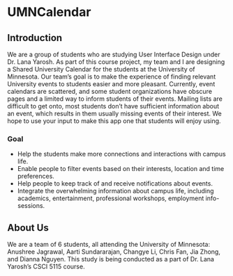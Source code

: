 # UMNCalendar

## Introduction

We are a group of students who are studying User Interface Design under Dr. Lana Yarosh. As part of this course project, my team and I are designing a Shared University Calendar for the students at the University of Minnesota. Our team’s goal is to make the experience of finding relevant University events to students easier and more pleasant. Currently, event calendars are scattered, and some student organizations have obscure pages and a limited way to inform students of their events. Mailing lists are difficult to get onto, most students don’t have sufficient information about an event, which results in them usually missing events of their interest. We hope to use your input to make this app one that students will enjoy using. 

### Goal

- Help the students make more connections and interactions with campus life.
- Enable people to filter events based on their interests, location and time preferences.
- Help people to keep track of and receive notifications about events.
- Integrate the overwhelming information about campus life, including academics, entertainment, professional workshops, employment info-sessions.

## About Us

We are a team of 6 students, all attending the University of Minnesota: Anushree Jagrawal, Aarti Sundararajan, Changye Li, Chris Fan, Jia Zhong, and Dianna Nguyen. This study is being conducted as a part of Dr. Lana Yarosh’s CSCI 5115 course.

